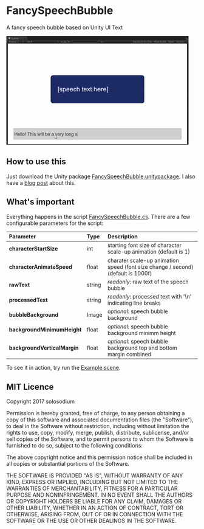 # FancySpeechBubble
A fancy speech bubble based on Unity UI Text

![Example.gif](./Example.gif)

## How to use this

Just download the Unity package [FancySpeechBubble.unitypackage](./FancySpeechBubble.unitypackage). I also have a [blog post](http://solosodium.github.io/2017-03-23-fancy-speech-bubble) about this.

## What's important

Everything happens in the script [FancySpeechBubble.cs](./Assets/FancySpeechBubble/FancySpeechBubble.cs). There are a few configurable parameters for the script:

| Parameter                    | Type   | Description                                                                      |
| :--------------------------- | :----- | :------------------------------------------------------------------------------- |
| **characterStartSize**       | int    | starting font size of character scale-up animation (default is 1)                |
| **characterAnimateSpeed**    | float  | charater scale-up animation speed (font size change / second) (default is 1000f) |
| **rawText**                  | string | *readonly*: raw text of the speech bubble                                        |
| **processedText**            | string | *readonly*: processed text with '\n' indicating line breaks                      |
| **bubbleBackground**         | Image  | *optional*: speech bubble background                                             |
| **backgroundMinimumHeight**  | float  | *optional*: speech bubble background minimm height                               |
| **backgroundVerticalMargin** | float  | *optional*: speech bubble background top and bottom margin combined              |

To see it in action, try run the [Example scene](./Assets/FancySpeechBubble/Example.unity).

## MIT Licence

Copyright 2017 solosodium

Permission is hereby granted, free of charge, to any person obtaining a copy of this software and associated documentation files (the "Software"), to deal in the Software without restriction, including without limitation the rights to use, copy, modify, merge, publish, distribute, sublicense, and/or sell copies of the Software, and to permit persons to whom the Software is furnished to do so, subject to the following conditions:

The above copyright notice and this permission notice shall be included in all copies or substantial portions of the Software.

THE SOFTWARE IS PROVIDED "AS IS", WITHOUT WARRANTY OF ANY KIND, EXPRESS OR IMPLIED, INCLUDING BUT NOT LIMITED TO THE WARRANTIES OF MERCHANTABILITY, FITNESS FOR A PARTICULAR PURPOSE AND NONINFRINGEMENT. IN NO EVENT SHALL THE AUTHORS OR COPYRIGHT HOLDERS BE LIABLE FOR ANY CLAIM, DAMAGES OR OTHER LIABILITY, WHETHER IN AN ACTION OF CONTRACT, TORT OR OTHERWISE, ARISING FROM, OUT OF OR IN CONNECTION WITH THE SOFTWARE OR THE USE OR OTHER DEALINGS IN THE SOFTWARE.

